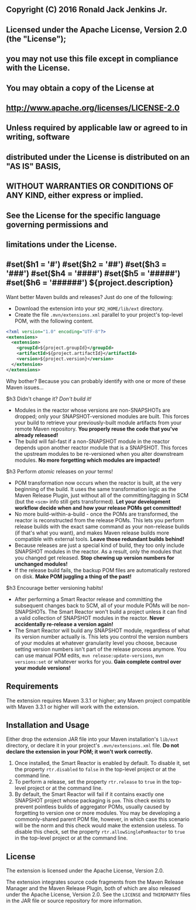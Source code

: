 ## Copyright (C) 2016 Ronald Jack Jenkins Jr.
## 
## Licensed under the Apache License, Version 2.0 (the "License");
## you may not use this file except in compliance with the License.
## You may obtain a copy of the License at
## 
## http://www.apache.org/licenses/LICENSE-2.0
## 
## Unless required by applicable law or agreed to in writing, software
## distributed under the License is distributed on an "AS IS" BASIS,
## WITHOUT WARRANTIES OR CONDITIONS OF ANY KIND, either express or implied.
## See the License for the specific language governing permissions and
## limitations under the License.
#set($h1 = '#')
#set($h2 = '##')
#set($h3 = '###')
#set($h4 = '####')
#set($h5 = '#####')
#set($h6 = '######')
${project.description}
---

Want better Maven builds and releases? Just do one of the following:

+ Download the extension into your `$M2_HOME/lib/ext` directory.
+ Create the file `.mvn/extensions.xml` parallel to your project's top-level POM, with the following content.

```xml
<?xml version="1.0" encoding="UTF-8"?>
<extensions>
  <extension>
    <groupId>${project.groupId}</groupId>
    <artifactId>${project.artifactId}</artifactId>
    <version>${project.version}</version>
  </extension>
</extensions>
```
Why bother? Because you can probably identify with one or more of these Maven issues...

$h3 Didn't change it? *Don't build it!*

+ Modules in the reactor whose versions are non-SNAPSHOTs are dropped; only your SNAPSHOT-versioned modules are built. This forces your build to retrieve your previously-built module artifacts from your remote Maven repository. **You properly reuse the code that you've already released!**
+ The build will fail-fast if a non-SNAPSHOT module in the reactor depends upon another reactor module that is a SNAPSHOT. This forces the upstream modules to be re-versioned when you alter downstream modules. **No more forgetting which modules are impacted!**

$h3 Perform *atomic* releases on *your* terms!

+ POM transformation now occurs when the reactor is built, at the very beginning of the build. It uses the same transformation logic as the Maven Release Plugin, just without all of the committing/tagging in SCM (but the `<scm>` info still gets transformed). **Let your development workflow decide when and how your release POMs get committed!**
+ No more build-within-a-build - once the POMs are transformed, the reactor is reconstructed from the release POMs. This lets you perform release builds with the exact same command as your non-release builds (if that's what you want), and makes Maven release builds more compatible with external tools. **Leave those redundant builds behind!**
+ Because releases are just a special kind of build, they too only include SNAPSHOT modules in the reactor. As a result, only the modules that you changed get released. **Stop chewing up version numbers for unchanged modules!**
+ If the release build fails, the backup POM files are automatically restored on disk. **Make POM juggling a thing of the past!**

$h3 Encourage better versioning habits!

+ After performing a Smart Reactor release and committing the subsequent changes back to SCM, all of your module POMs will be non-SNAPSHOTs. The Smart Reactor won't build a project unless it can find a valid collection of SNAPSHOT modules in the reactor. **Never accidentally re-release a version again!**
+ The Smart Reactor will build any SNAPSHOT module, regardless of what its version number actually is. This lets you control the version numbers of your modules at whatever granularity level you choose, because setting version numbers isn't part of the release process anymore. You can use manual POM edits, `mvn release:update-versions`, `mvn versions:set` or whatever works for you. **Gain complete control over your module versions!**

Requirements
---

The extension requires Maven 3.3.1 or higher; any Maven project compatible with Maven 3.3.1 or higher will work with the extension.

Installation and Usage
---

Either drop the extension JAR file into your Maven installation's `lib/ext` directory, or declare it in your project's `.mvn/extensions.xml` file. **Do not declare the extension in your POM; it won't work correctly.**

1. Once installed, the Smart Reactor is enabled by default. To disable it, set the property `rtr.disabled` to `false` in the top-level project or at the command line.
1. To perform a release, set the property `rtr.release` to `true` in the top-level project or at the command line.
1. By default, the Smart Reactor will fail if it contains exactly one SNAPSHOT project whose packaging is `pom`. This check exists to prevent pointless builds of aggregator POMs, usually caused by forgetting to version one or more modules. You may be developing a commonly-shared parent POM file, however, in which case this scenario will be the norm and this check would make the extension useless. To disable this check, set the property `rtr.allowSinglePomReactor` to `true` in the top-level project or at the command line. 

License
---

The extension is licensed under the Apache License, Version 2.0.

The extension integrates source code fragments from the Maven Release Manager and the Maven Release Plugin, both of which are also released under the Apache License, Version 2.0. See the `LICENSE` and `THIRDPARTY` files in the JAR file or source repository for more information.
